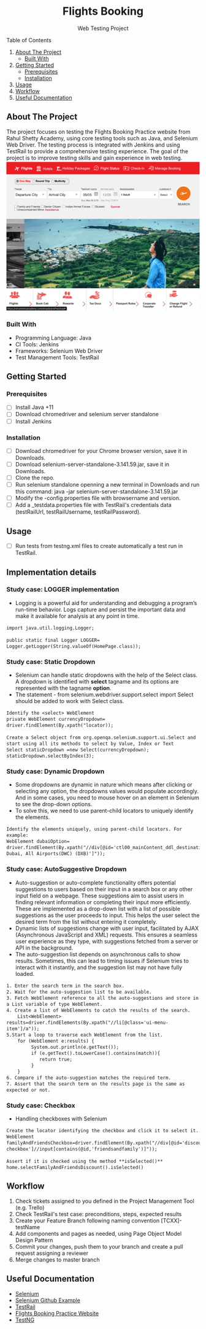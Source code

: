 <!-- PROJECT LOGO -->
<div align="center">
  <h1 align="center">Flights Booking</h1>
  <p align="center">Web Testing Project</p>
</div>

<!-- TABLE OF CONTENTS -->
  <summary>Table of Contents</summary>
  <ol>
    <li>
      <a href="#about-the-project">About The Project</a>
      <ul>
        <li><a href="#built-with">Built With</a></li>
      </ul>
    </li>
    <li>
      <a href="#getting-started">Getting Started</a>
      <ul>
        <li><a href="#prerequisites">Prerequisites</a></li>
        <li><a href="#installation">Installation</a></li>
      </ul>
    </li>
    <li><a href="#usage">Usage</a></li>
    <li><a href="#workflow">Workflow</a></li>
    <li><a href="#useful documentation">Useful Documentation</a></li>
  </ol>

<!-- ABOUT THE PROJECT -->
## About The Project

The project focuses on testing the Flights Booking Practice website from Rahul Shetty Academy, using core testing tools such as Java, and Selenium Web Driver. The testing process is integrated with Jenkins and using TestRail to provide a comprehensive testing experience. The goal of the project is to improve testing skills and gain experience in web testing.
![Alt text](img.png)
### Built With

* Programming Language: Java
* CI Tools: Jenkins
* Frameworks: Selenium Web Driver
* Test Management Tools: TestRail

<!-- GETTING STARTED -->
## Getting Started


### Prerequisites

- [ ] Install Java +11
- [ ] Download chromedriver and selenium server standalone
- [ ] Install Jenkins

### Installation
- [ ] Download chromedriver for your Chrome browser version, save it in Downloads.
- [ ] Download selenium-server-standalone-3.141.59.jar, save it in Downloads.
- [ ] Clone the repo.
- [ ] Run selenium standalone openning a new terminal in Downloads and run this command: java -jar selenium-server-standalone-3.141.59.jar
- [ ] Modify the -config.properties file with browsername and version.
- [ ] Add a _testdata.properties file with TestRail's credentials data (testRailUrl, testRailUsername, testRailPassword).

<!-- USAGE EXAMPLES AND STUDY CASES-->
## Usage

- [ ] Run tests from testng.xml files to create automatically a test run in TestRail.

## Implementation details

### Study case: LOGGER implementation
- Logging is a powerful aid for understanding and debugging a program’s run-time behavior. Logs capture and persist the important data and make it available for analysis at any point in time.
```
import java.util.logging.Logger;

public static final Logger LOGGER= Logger.getLogger(String.valueOf(HomePage.class));
```
### Study case: Static Dropdown
- Selenium can handle static dropdowns with the help of the Select class. A dropdown is identified with **select** tagname and its options are represented with the tagname **option**. 
- The statement - from selenium.webdriver.support.select import Select should be added to work with Select class.

```
Identify the <select> WebElement
private WebElement currencyDropdown= driver.findElement(By.xpath("locator));

Create a Select object from org.openqa.selenium.support.ui.Select and start using all its methods to select by Value, Index or Text
Select staticDropdown =new Select(currencyDropdown);
staticDropdown.selectByIndex(3);
```
### Study case: Dynamic Dropdown
- Some dropdowns are dynamic in nature which means after clicking or selecting any option, the dropdowns values would populate accordingly. And in some cases, you need to mouse hover on an element in Selenium to see the drop-down options.
- To solve this, we need to use parent-child locators to uniquely identify the elements.

```
Identify the elements uniquely, using parent-child locators. For example:
WebElement dubaiOption= driver.findElement(By.xpath("//div[@id='ctl00_mainContent_ddl_destinationStation1_CTNR']/descendant::div[@class='dropdownDiv']/ul/li/a[text()=' Dubai, All Airports(DWC) (DXB)']"));
```
### Study case: AutoSuggestive Dropdown
- Auto-suggestion or auto-complete functionality offers potential suggestions to users based on their input in a search box or any other input field on a webpage. These suggestions aim to assist users in finding relevant information or completing their input more efficiently. These are implemented as a drop-down list with a list of possible suggestions as the user proceeds to input. This helps the user select the desired term from the list without entering it completely.
- Dynamic lists of suggestions change with user input, facilitated by AJAX (Asynchronous JavaScript and XML) requests. This ensures a seamless user experience as they type, with suggestions fetched from a server or API in the background.
- The auto-suggestion list depends on asynchronous calls to show results. Sometimes, this can lead to timing issues if Selenium tries to interact with it instantly, and the suggestion list may not have fully loaded.
```
1. Enter the search term in the search box.
2. Wait for the auto-suggestion list to be available.
3. Fetch WebElement reference to all the auto-suggestions and store in a List variable of type WebElement.
4. Create a list of WebElements to catch the results of the search.
    List<WebElement> results=driver.findElements(By.xpath("//li[@class='ui-menu-item']/a"));
5.Start a loop to traverse each WebElement from the list.
    for (WebElement e:results) {
         System.out.println(e.getText());
         if (e.getText().toLowerCase().contains(match)){
            return true;
         }
    }
6. Compare if the auto-suggestion matches the required term. 
7. Assert that the search term on the results page is the same as expected or not.   
```
### Study case: Checkbox
- Handling checkboxes with Selenium
```
Create the locator identifying the checkbox and click it to select it.
WebElement familyAndFriendsCheckbox=driver.findElement(By.xpath("//div[@id='discount-checkbox']//input[contains(@id,'friendsandfamily')]"));

Assert if it is checked using the method **isSelected()**
home.selectFamilyAndFriendsDiscount().isSelected()
```
<!-- WORKFLOW -->
## Workflow

1. Check tickets assigned to you defined in the Project Management Tool (e.g. Trello)
2. Check TestRail's test case: preconditions, steps, expected results
3. Create your Feature Branch following naming convention [TCXX]-testName
4. Add components and pages as needed, using Page Object Model Design Pattern
5. Commit your changes, push them to your branch and create a pull request assigning a reviewer
6. Merge changes to master branch

<!-- USEFUL DOCUMENTATION -->
## Useful Documentation

* [Selenium](https://www.selenium.dev/documentation/overview/)
* [Selenium Github Example](https://github.com/SeleniumHQ/seleniumhq.github.io/tree/trunk/examples)
* [TestRail](https://support.gurock.com/hc/en-us)
* [Flights Booking Practice Website](https://rahulshettyacademy.com/dropdownsPractise/)
* [TestNG](https://testng.org/doc/documentation-main.html)